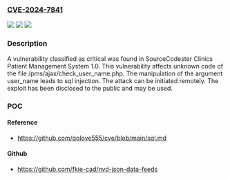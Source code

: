 ### [CVE-2024-7841](https://cve.mitre.org/cgi-bin/cvename.cgi?name=CVE-2024-7841)
![](https://img.shields.io/static/v1?label=Product&message=Clinics%20Patient%20Management%20System&color=blue)
![](https://img.shields.io/static/v1?label=Version&message=%3D%201.0%20&color=brighgreen)
![](https://img.shields.io/static/v1?label=Vulnerability&message=CWE-89%20SQL%20Injection&color=brighgreen)

### Description

A vulnerability classified as critical was found in SourceCodester Clinics Patient Management System 1.0. This vulnerability affects unknown code of the file /pms/ajax/check_user_name.php. The manipulation of the argument user_name leads to sql injection. The attack can be initiated remotely. The exploit has been disclosed to the public and may be used.

### POC

#### Reference
- https://github.com/qqlove555/cve/blob/main/sql.md

#### Github
- https://github.com/fkie-cad/nvd-json-data-feeds

